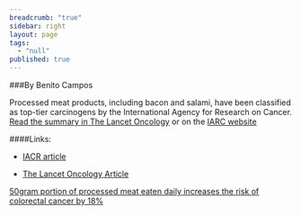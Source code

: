 ```yaml
---
breadcrumb: "true"
sidebar: right
layout: page
tags: 
  - "null"
published: true
---
```





###By Benito Campos   

Processed meat products, including bacon and salami, have been classified as top-tier carcinogens by the International Agency for Research on Cancer. <a href="http://www.thelancet.com/journals/lanonc/article/PIIS1470-2045%2815%2900444-1/abstract" target="_blank">Read the summary in The Lancet Oncology</a> or on the <a href="https://www.iarc.fr/en/media-centre/pr/2015/pdfs/pr240_E.pdf" target="_blank">IARC website</a>

####Links: 
- <a href="https://www.iarc.fr/en/media-centre/pr/2015/pdfs/pr240_E.pdf" target="_blank">IACR article

- <a href="http://www.thelancet.com/journals/lanonc/article/PIIS1470-2045%2815%2900444-1/abstract" target="_blank">The Lancet Oncology Article

50gram portion of processed meat eaten daily increases the risk of colorectal cancer by 18%


